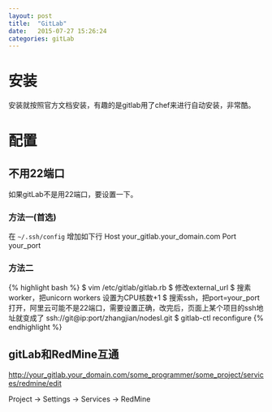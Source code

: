 ```yaml
---
layout: post
title:  "GitLab"
date:   2015-07-27 15:26:24
categories: gitLab
---
```

# 安装
安装就按照官方文档安装，有趣的是gitlab用了chef来进行自动安装，非常酷。

# 配置
## 不用22端口
如果gitLab不是用22端口，要设置一下。

### 方法一(首选)
在 `~/.ssh/config` 增加如下行
Host your_gitlab.your_domain.com
Port your_port

### 方法二
{% highlight bash %}
$ vim /etc/gitlab/gitlab.rb
$ 修改external_url
$ 搜素worker，把unicorn workers 设置为CPU核数+1
$ 搜索ssh，把port=your_port打开，阿里云可能不是22端口，需要设置正确，改完后，页面上某个项目的ssh地址就变成了 ssh://git@ip:port/zhangjian/nodesl.git
$ gitlab-ctl reconfigure
{% endhighlight %}

## gitLab和RedMine互通
http://your_gitlab.your_domain.com/some_programmer/some_project/services/redmine/edit

Project -> Settings -> Services -> RedMine
